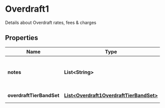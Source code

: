 

# Overdraft1

Details about Overdraft rates, fees & charges
## Properties

Name | Type | Description | Notes
------------ | ------------- | ------------- | -------------
**notes** | **List&lt;String&gt;** | Associated Notes about the overdraft rates |  [optional]
**overdraftTierBandSet** | [**List&lt;Overdraft1OverdraftTierBandSet&gt;**](Overdraft1OverdraftTierBandSet.md) | Tier band set details | 



